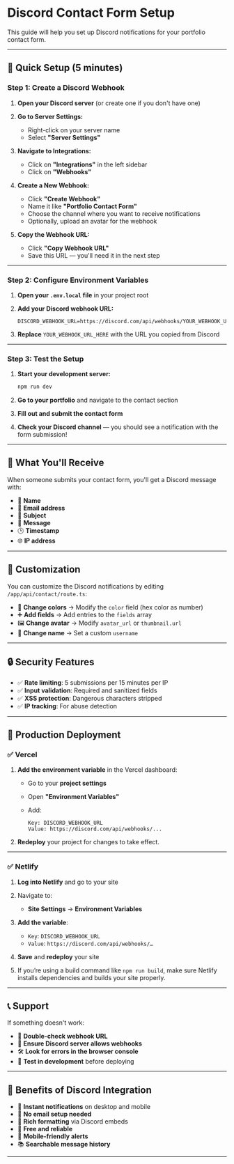 # Discord Contact Form Setup

This guide will help you set up Discord notifications for your portfolio contact form.

---

## 🚀 Quick Setup (5 minutes)

### Step 1: Create a Discord Webhook

1. **Open your Discord server** (or create one if you don't have one)

2. **Go to Server Settings:**

   - Right-click on your server name
   - Select **"Server Settings"**

3. **Navigate to Integrations:**

   - Click on **"Integrations"** in the left sidebar
   - Click on **"Webhooks"**

4. **Create a New Webhook:**

   - Click **"Create Webhook"**
   - Name it like **"Portfolio Contact Form"**
   - Choose the channel where you want to receive notifications
   - Optionally, upload an avatar for the webhook

5. **Copy the Webhook URL:**

   - Click **"Copy Webhook URL"**
   - Save this URL — you'll need it in the next step

---

### Step 2: Configure Environment Variables

1. **Open your `.env.local` file** in your project root

2. **Add your Discord webhook URL:**

   ```env
   DISCORD_WEBHOOK_URL=https://discord.com/api/webhooks/YOUR_WEBHOOK_URL_HERE
   ```

3. **Replace** `YOUR_WEBHOOK_URL_HERE` with the URL you copied from Discord

---

### Step 3: Test the Setup

1. **Start your development server:**

   ```bash
   npm run dev
   ```

2. **Go to your portfolio** and navigate to the contact section

3. **Fill out and submit the contact form**

4. **Check your Discord channel** — you should see a notification with the form submission!

---

## 📱 What You'll Receive

When someone submits your contact form, you'll get a Discord message with:

- 👤 **Name**
- 📧 **Email address**
- 📝 **Subject**
- 💬 **Message**
- 🕒 **Timestamp**
- 🌐 **IP address**

---

## 🎨 Customization

You can customize the Discord notifications by editing `/app/api/contact/route.ts`:

- 🎨 **Change colors** → Modify the `color` field (hex color as number)
- ➕ **Add fields** → Add entries to the `fields` array
- 🖼 **Change avatar** → Modify `avatar_url` or `thumbnail.url`
- 🧾 **Change name** → Set a custom `username`

---

## 🔒 Security Features

- ✅ **Rate limiting**: 5 submissions per 15 minutes per IP
- ✅ **Input validation**: Required and sanitized fields
- ✅ **XSS protection**: Dangerous characters stripped
- ✅ **IP tracking**: For abuse detection

---

## 🚀 Production Deployment

### ✅ Vercel

1. **Add the environment variable** in the Vercel dashboard:

   - Go to your **project settings**
   - Open **"Environment Variables"**
   - Add:

     ```
     Key: DISCORD_WEBHOOK_URL
     Value: https://discord.com/api/webhooks/...
     ```

2. **Redeploy** your project for changes to take effect.

---

### ✅ Netlify

1. **Log into Netlify** and go to your site

2. Navigate to:

   - **Site Settings** → **Environment Variables**

3. **Add the variable**:

   - `Key`: `DISCORD_WEBHOOK_URL`
   - `Value`: `https://discord.com/api/webhooks/…`

4. **Save** and **redeploy** your site

5. If you’re using a build command like `npm run build`, make sure Netlify installs dependencies and builds your site properly.

---

## 📞 Support

If something doesn't work:

- 🔗 **Double-check webhook URL**
- 🔐 **Ensure Discord server allows webhooks**
- 🛠 **Look for errors in the browser console**
- 🧪 **Test in development** before deploying

---

## 🎯 Benefits of Discord Integration

- 🔔 **Instant notifications** on desktop and mobile
- 💌 **No email setup needed**
- 🎨 **Rich formatting** via Discord embeds
- 💸 **Free and reliable**
- 📱 **Mobile-friendly alerts**
- 📚 **Searchable message history**

---

